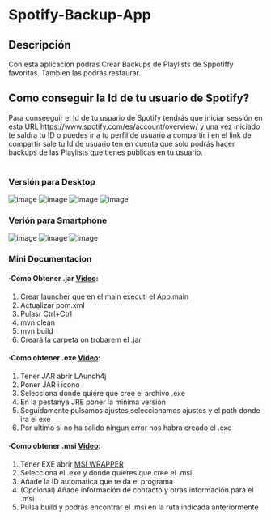 # Spotify-Backup-App 
## Descripción
Con esta aplicación podras Crear Backups de Playlists de Sppotiffy favoritas. Tambien las podrás restaurar.

## Como conseguir la Id de tu usuario de Spotify?
Para conseeguir el Id de tu usuario de Spotify tendrás que iniciar sessión en esta URL https://www.spotify.com/es/account/overview/ y una vez
iniciado te saldra tu ID o puedes ir a tu perfil de usuario a compartir i en el link de compartir sale tu Id de usuario
ten en cuenta que solo podrás hacer backups de las Playlists que tienes publicas en tu usuario.
<br /><br />
### Versión para Desktop
![image](https://github.com/IGprojects/Spotify-Backup-App/blob/main/Assets/Captura1.png)
![image](https://github.com/IGprojects/Spotify-Backup-App/blob/main/Assets/Captura2.png)
![image](https://github.com/IGprojects/Spotify-Backup-App/blob/main/Assets/Captura3.png)
![image](https://github.com/IGprojects/Spotify-Backup-App/blob/main/Assets/Captura4.png)


### Verión para Smartphone
![image](https://github.com/IGprojects/Spotify-Backup-App/blob/main/Assets/Captura5.png)
![image](https://github.com/IGprojects/Spotify-Backup-App/blob/main/Assets/Captura6.png)
![image](https://github.com/IGprojects/Spotify-Backup-App/blob/main/Assets/Captura7.png)


### Mini Documentacion

#### ·Como Obtener .jar <a href="https://www.youtube.com/watch?v=EyYb0GmtEX4">Video</a>:
<ol>
<li>Crear launcher que en el main executi el App.main</li>
<li>Actualizar pom.xml</li>
<li>Pulasr Ctrl+Ctrl </li>
<li>mvn clean</li>
<li>mvn build</li>
<li>Creará la carpeta <Target> on trobarem el .jar</li>
</ol>

#### ·Como obtener .exe <a href="https://www.youtube.com/watch?v=NRptmWyrvvo">Video</a>:
<ol>
<li>Tener JAR abrir LAunch4j</li>
<li>Poner JAR i icono</li>
<li>Selecciona donde quiere que cree el archivo .exe</li>
<li>En la pestanya JRE poner la minima version</li>
<li>Seguidamente pulsamos ajustes seleccionamos ajustes y el path donde ira el exe</li>
<li>Por ultimo si no ha salido ningun error nos habra creado el .exe</li>
</ol>

#### ·Como obtener .msi <a href="https://www.youtube.com/watch?v=LIk0Z0THuGQ">Video</a>:
<ol>
<li>Tener EXE abrir <a href="https://www.mediafire.com/file/sjhfgeow8pykuqw/MSI_Wrapper_10_0_51_0.msi/file">MSI WRAPPER</a></li>
<li>Selecciona el .exe y donde quieres que cree el .msi</li>
<li>Añade la ID automatica que te da el programa</li>
<li>(Opcional) Añade información de contacto y otras información para el .msi</li>
<li>Pulsa build y podrás encontrar el .msi en la ruta indicada anteriormente</li>
</ol>


